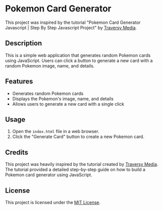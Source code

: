 # Pokemon Card Generator

This project was inspired by the tutorial "Pokemon Card Generator Javascript | Step By Step Javascript Project" by [Traversy Media](https://www.youtube.com/watch?v=_JUSpgchD1I&list=PLNCevxogE3fiLT6bEObGeVfHVLnttptKv&index=5).

## Description

This is a simple web application that generates random Pokemon cards using JavaScript. Users can click a button to generate a new card with a random Pokemon image, name, and details.

## Features

- Generates random Pokemon cards
- Displays the Pokemon's image, name, and details
- Allows users to generate a new card with a single click

## Usage

1. Open the `index.html` file in a web browser.
2. Click the "Generate Card" button to create a new Pokemon card.

## Credits

This project was heavily inspired by the tutorial created by [Traversy Media](https://www.youtube.com/watch?v=_JUSpgchD1I&list=PLNCevxogE3fiLT6bEObGeVfHVLnttptKv&index=5). The tutorial provided a detailed step-by-step guide on how to build a Pokemon card generator using JavaScript.

## License

This project is licensed under the [MIT License](LICENSE).
